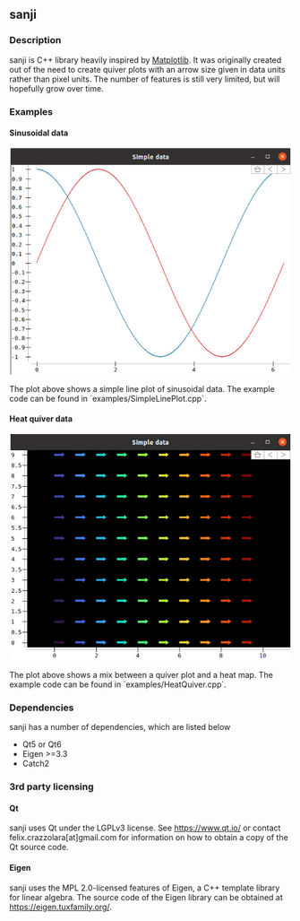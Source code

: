 ## sanji
### Description
sanji is C++ library heavily inspired by [Matplotlib](https://matplotlib.org/). It was originally created out of the need to create quiver plots with an arrow size given in data units rather than pixel units. The number of features is still very limited, but will hopefully grow over time.

### Examples
#### Sinusoidal data
<p align="center">
  <img src="img/SinePlot.jpg" style="width:500px;height:auto"/>
</p>
The plot above shows a simple line plot of sinusoidal data. The example code can be found in `examples/SimpleLinePlot.cpp`.

#### Heat quiver data
<p align="center">
  <img src="img/HeatQuiver.jpg" style="width:500px;height:auto"/>
</p>
The plot above shows a mix between a quiver plot and a heat map. The example code can be found in `examples/HeatQuiver.cpp`.

### Dependencies
sanji has a number of dependencies, which are listed below
- Qt5 or Qt6
- Eigen >=3.3
- Catch2

### 3rd party licensing
#### Qt
sanji uses Qt under the LGPLv3 license. See https://www.qt.io/ or contact felix.crazzolara[at]gmail.com for information on how to obtain a copy of the Qt source code.

#### Eigen
sanji uses the MPL 2.0-licensed features of Eigen, a C++ template library for linear algebra. The source code of the Eigen library can be obtained at https://eigen.tuxfamily.org/.
